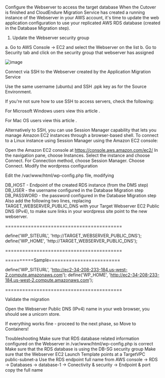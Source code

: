 Configure the Webserver to access the target database
When the Cutover is finished and CloudEndure Migration Service has created a running instance of the Webserver in your AWS account, it's time to update the web application configuration to use your replicated AWS RDS database (created in the Database Migration step).
1. Update the Webserver security group

a. Go to AWS Console -> EC2 and select the Webserver on the list
b. Go to Security tab and click on the security group that webserver has assigned

![image](https://user-images.githubusercontent.com/86204106/224885299-737741a3-5742-40c4-a4f7-8e14c7a34de1.png)


Connect via SSH to the Webserver created by the Application Migration Service

Use the same username (ubuntu) and SSH .ppk key as for the Source Environment.

If you're not sure how to use SSH to access servers, check the following:

For Microsoft Windows users view this article .

For Mac OS users view this article .

Alternatively to SSH, you can use Session Manager capability that lets you manage Amazon EC2 instances through a browser-based shell. To connect to a Linux instance using Session Manager using the Amazon EC2 console:

Open the Amazon EC2 console at https://console.aws.amazon.com/ec2/ 
In the navigation pane, choose Instances.
Select the instance and choose Connect.
For Connection method, choose Session Manager.
Choose Connect.
Modify the wordpress configuration

Edit the /var/www/html/wp-config.php file, modifying

DB_HOST - Endpoint of the created RDS instance (from the DMS step)
DB_USER - the username configured in the Database Migration step
DB_PASSWORD - the password configured in the Database Migration step
Also add the following two lines, replacing TARGET_WEBSERVER_PUBLIC_DNS with your Target Webserver EC2 Public DNS (IPv4), to make sure links in your wordpress site point to the new webserver.


=========================================

define('WP_SITEURL', 'http://TARGET_WEBSERVER_PUBLIC_DNS');        
define('WP_HOME',    'http://TARGET_WEBSERVER_PUBLIC_DNS');

=========================================


==========Sample=========================

define('WP_SITEURL', 'http://ec2-34-208-233-184.us-west-2.compute.amazonaws.com');
define('WP_HOME',    'http://ec2-34-208-233-184.us-west-2.compute.amazonaws.com');

=========================================


Validate the migration

Open the Webserver Public DNS (IPv4) name in your web browser, you should see a unicorn store.

If everything works fine - proceed to the next phase, so Move to Containers!

Troubleshooting
Make sure that RDS database related information configured on the Webserver in /var/www/html/wp-config.php is correct
Make sure that the RDS database is using the DB-SG security group
Make sure that the Webserver EC2 Launch Template points at a TargetVPC public-subnet-a
Use the RDS endpoint full name from AWS console -> RDS -> Databases -> database-1 -> Conectivity & security -> Endpoint & port copy the full name
